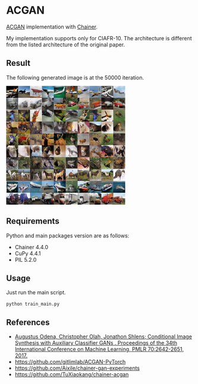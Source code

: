 # ACGAN

[ACGAN](http://proceedings.mlr.press/v70/odena17a.html) implementation with [Chainer](https://github.com/chainer/chainer).

My implementation supports only for CIAFR-10.
The architecture is different from the listed architecture of the original paper.

## Result

The following generated image is at the 50000 iteration.

![iter_50000](result_sample/preview/image00050000.png)

## Requirements


Python and main packages version are as follows:

* Chainer 4.4.0
* CuPy 4.4.1
* PIL 5.2.0

## Usage

Just run the main script.

```
python train_main.py
```

## References

* [Augustus Odena, Christopher Olah, Jonathon Shlens; Conditional Image Synthesis with Auxiliary Classifier GANs
. Proceedings of the 34th International Conference on Machine Learning, PMLR 70:2642-2651, 2017.
](http://proceedings.mlr.press/v70/odena17a.html)
* https://github.com/gitlimlab/ACGAN-PyTorch
* https://github.com/Aixile/chainer-gan-experiments
* https://github.com/TuXiaokang/chainer-acgan